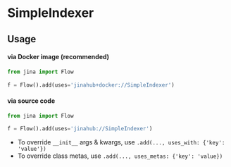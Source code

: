 # SimpleIndexer


## Usage

#### via Docker image (recommended)

```python
from jina import Flow
	
f = Flow().add(uses='jinahub+docker://SimpleIndexer')
```

#### via source code

```python
from jina import Flow
	
f = Flow().add(uses='jinahub://SimpleIndexer')
```

- To override `__init__` args & kwargs, use `.add(..., uses_with: {'key': 'value'})`
- To override class metas, use `.add(..., uses_metas: {'key': 'value})`
